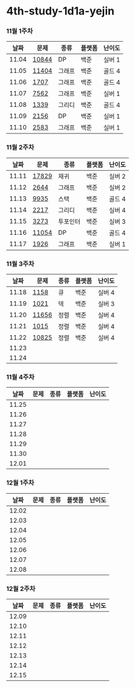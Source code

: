 # 4th-study-1d1a-yejin

### 11월 1주차

| 날짜    | 문제   | 종류  | 플랫폼 | 난이도 |
|---------|--------|-------|--------|--------|
| 11.04 | [10844](https://www.acmicpc.net/problem/10844) | DP | 백준 | 실버 1 |
| 11.05 | [11404](https://www.acmicpc.net/problem/11404) | 그래프 | 백준 | 골드 4 |
| 11.06 | [1707](https://www.acmicpc.net/problem/1707) | 그래프 | 백준 | 골드 4 |
| 11.07 | [7562](https://www.acmicpc.net/problem/7562) | 그래프 | 백준 | 실버 1 |
| 11.08 | [1339](https://www.acmicpc.net/problem/1339) | 그리디 | 백준 | 골드 4 |
| 11.09 | [2156](https://www.acmicpc.net/problem/2156) | DP | 백준 | 실버 1 |
| 11.10 | [2583](https://www.acmicpc.net/problem/2583) | 그래프 | 백준 | 실버 1 |

### 11월 2주차
| 날짜    | 문제   | 종류  | 플랫폼 | 난이도 |
|---------|--------|-------|--------|--------|
| 11.11 | [17829](https://www.acmicpc.net/problem/17829) | 재귀 | 백준 | 실버 2 |
| 11.12 | [2644](https://www.acmicpc.net/problem/2644) | 그래프 | 백준 | 실버 2 |
| 11.13 | [9935](https://www.acmicpc.net/problem/9935) | 스택 | 백준 | 골드 4 |
| 11.14 | [2217](https://www.acmicpc.net/problem/2217) | 그리디 | 백준 | 실버 4 |
| 11.15 | [3273](https://www.acmicpc.net/problem/3273) | 투포인터 | 백준 | 실버 3 |
| 11.16 | [11054](https://www.acmicpc.net/problem/11054) | DP | 백준 | 골드 4 |
| 11.17 | [1926](https://www.acmicpc.net/problem/1926) | 그래프 | 백준 | 실버 1 |

### 11월 3주차
| 날짜    | 문제   | 종류  | 플랫폼 | 난이도 |
|---------|--------|-------|--------|--------|
| 11.18 | [1158](https://www.acmicpc.net/problem/1158) | 큐 | 백준 | 실버 4 |
| 11.19 | [1021](https://www.acmicpc.net/problem/1021) | 덱 | 백준 | 실버 3 |
| 11.20 | [11656](https://www.acmicpc.net/problem/11656) | 정렬 | 백준 | 실버 4 |
| 11.21 | [1015](https://www.acmicpc.net/problem/1015) | 정렬 | 백준 | 실버 4 |
| 11.22 | [10825](https://www.acmicpc.net/problem/10825) | 정렬 | 백준 | 실버 4 |
| 11.23 |  |  |  |  |
| 11.24 |  |  |  |  |

### 11월 4주차
| 날짜    | 문제   | 종류  | 플랫폼 | 난이도 |
|---------|--------|-------|--------|--------|
| 11.25 |  |  |  |  |
| 11.26 |  |  |  |  |
| 11.27 |  |  |  |  |
| 11.28 |  |  |  |  |
| 11.29 |  |  |  |  |
| 11.30 |  |  |  |  |
| 12.01 |  |  |  |  |

### 12월 1주차
| 날짜    | 문제   | 종류  | 플랫폼 | 난이도 |
|---------|--------|-------|--------|--------|
| 12.02 |  |  |  |  |
| 12.03 |  |  |  |  |
| 12.04 |  |  |  |  |
| 12.05 |  |  |  |  |
| 12.06 |  |  |  |  |
| 12.07 |  |  |  |  |
| 12.08 |  |  |  |  |

### 12월 2주차
| 날짜    | 문제   | 종류  | 플랫폼 | 난이도 |
|---------|--------|-------|--------|--------|
| 12.09 |  |  |  |  |
| 12.10 |  |  |  |  |
| 12.11 |  |  |  |  |
| 12.12 |  |  |  |  |
| 12.13 |  |  |  |  |
| 12.14 |  |  |  |  |
| 12.15 |  |  |  |  |
